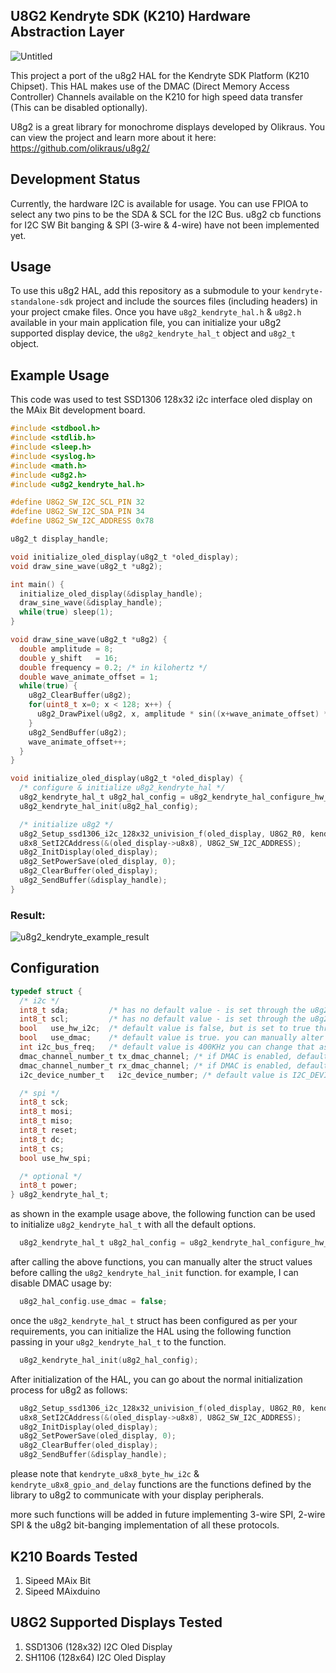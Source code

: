 ## U8G2 Kendryte SDK (K210) Hardware Abstraction Layer

![Untitled](https://user-images.githubusercontent.com/36154121/111921770-6bae4580-8abc-11eb-8501-6546e9949889.png)

This project a port of the u8g2 HAL for the Kendryte SDK Platform (K210 Chipset). This HAL makes use of the DMAC (Direct Memory Access Controller) Channels available on the K210 for high speed data transfer (This can be disabled optionally). 

U8g2 is a great library for monochrome displays developed by Olikraus. You can view the project and learn more about it here:
https://github.com/olikraus/u8g2/

## Development Status
Currently, the hardware I2C is available for usage. You can use FPIOA to select any two pins to be the SDA & SCL for the I2C Bus.
u8g2 cb functions for I2C SW Bit banging & SPI (3-wire & 4-wire) have not been implemented yet.

## Usage

To use this u8g2 HAL, add this repository as a submodule to your `kendryte-standalone-sdk` project and include the sources files (including headers) in your project cmake files.
Once you have `u8g2_kendryte_hal.h` & `u8g2.h` available in your main application file, you can initialize your u8g2 supported display device, the `u8g2_kendryte_hal_t` object and `u8g2_t` object.

## Example Usage

This code was used to test SSD1306 128x32 i2c interface oled display on the MAix Bit development board.

```c
#include <stdbool.h>
#include <stdlib.h>
#include <sleep.h>
#include <syslog.h>
#include <math.h>
#include <u8g2.h>
#include <u8g2_kendryte_hal.h>

#define U8G2_SW_I2C_SCL_PIN 32
#define U8G2_SW_I2C_SDA_PIN 34
#define U8G2_SW_I2C_ADDRESS 0x78

u8g2_t display_handle;

void initialize_oled_display(u8g2_t *oled_display);
void draw_sine_wave(u8g2_t *u8g2);

int main() {
  initialize_oled_display(&display_handle);
  draw_sine_wave(&display_handle);
  while(true) sleep(1);
}

void draw_sine_wave(u8g2_t *u8g2) {
  double amplitude = 8;
  double y_shift   = 16;
  double frequency = 0.2; /* in kilohertz */
  double wave_animate_offset = 1;
  while(true) {
    u8g2_ClearBuffer(u8g2);
    for(uint8_t x=0; x < 128; x++) {
      u8g2_DrawPixel(u8g2, x, amplitude * sin((x+wave_animate_offset) * frequency) + y_shift);
    }
    u8g2_SendBuffer(u8g2);
    wave_animate_offset++;
  }
}

void initialize_oled_display(u8g2_t *oled_display) {
  /* configure & initialize u8g2_kendryte_hal */
  u8g2_kendryte_hal_t u8g2_hal_config = u8g2_kendryte_hal_configure_hw_i2c(U8G2_SW_I2C_SDA_PIN, U8G2_SW_I2C_SCL_PIN);
  u8g2_kendryte_hal_init(u8g2_hal_config);

  /* initialize u8g2 */
  u8g2_Setup_ssd1306_i2c_128x32_univision_f(oled_display, U8G2_R0, kendryte_u8x8_byte_hw_i2c, kendryte_u8x8_gpio_and_delay);
  u8x8_SetI2CAddress(&(oled_display->u8x8), U8G2_SW_I2C_ADDRESS);
  u8g2_InitDisplay(oled_display);
  u8g2_SetPowerSave(oled_display, 0);
  u8g2_ClearBuffer(oled_display);
  u8g2_SendBuffer(&display_handle);
}
```

### Result:
![u8g2_kendryte_example_result](https://media.giphy.com/media/y8ljSQdLt1VP0hu5l4/giphy.gif)


## Configuration

```c
typedef struct {
  /* i2c */
  int8_t sda;         /* has no default value - is set through the u8g2_kendryte_hal_configure_hw_i2c function */
  int8_t scl;         /* has no default value - is set through the u8g2_kendryte_hal_configure_hw_i2c function */
  bool   use_hw_i2c;  /* default value is false, but is set to true through u8g2_kendryte_hal_configure_hw_i2c */
  bool   use_dmac;    /* default value is true. you can manually alter this if you do not wish to use the DMAC channels for data transactions */
  int i2c_bus_freq;   /* default value is 400KHz you can change that as per your requirements */
  dmac_channel_number_t tx_dmac_channel; /* if DMAC is enabled, default value is DMAC_CHANNEL0 */
  dmac_channel_number_t rx_dmac_channel; /* if DMAC is enabled, default value is DMAC_CHANNEL1 */
  i2c_device_number_t   i2c_device_number; /* default value is I2C_DEVICE_0 */

  /* spi */
  int8_t sck;
  int8_t mosi;
  int8_t miso;
  int8_t reset;
  int8_t dc;
  int8_t cs;
  bool use_hw_spi;

  /* optional */
  int8_t power;
} u8g2_kendryte_hal_t;
```

as shown in the example usage above, the following function can be used to initialize `u8g2_kendryte_hal_t` with all the default options.
```c
  u8g2_kendryte_hal_t u8g2_hal_config = u8g2_kendryte_hal_configure_hw_i2c(U8G2_SW_I2C_SDA_PIN, U8G2_SW_I2C_SCL_PIN);
```

after calling the above functions, you can manually alter the struct values before calling the `u8g2_kendryte_hal_init` function. for example, I can disable DMAC usage by:

```c
  u8g2_hal_config.use_dmac = false;
```

once the `u8g2_kendryte_hal_t` struct has been configured as per your requirements, you can initialize the HAL using the following function passing in your `u8g2_kendryte_hal_t` to the function.

```c
  u8g2_kendryte_hal_init(u8g2_hal_config);
```

After initialization of the HAL, you can go about the normal initialization process for u8g2 as follows:

```c
  u8g2_Setup_ssd1306_i2c_128x32_univision_f(oled_display, U8G2_R0, kendryte_u8x8_byte_hw_i2c, kendryte_u8x8_gpio_and_delay);
  u8x8_SetI2CAddress(&(oled_display->u8x8), U8G2_SW_I2C_ADDRESS);
  u8g2_InitDisplay(oled_display);
  u8g2_SetPowerSave(oled_display, 0);
  u8g2_ClearBuffer(oled_display);
  u8g2_SendBuffer(&display_handle);
```

please note that `kendryte_u8x8_byte_hw_i2c` & `kendryte_u8x8_gpio_and_delay` functions are the functions defined by the library to u8g2 to communicate
with your display peripherals.

more such functions will be added in future implementing 3-wire SPI, 2-wire SPI & the u8g2 bit-banging implementation of all these protocols.


## K210 Boards Tested
1. Sipeed MAix Bit
2. Sipeed MAixduino

## U8G2 Supported Displays Tested
1. SSD1306 (128x32) I2C Oled Display
2. SH1106  (128x64) I2C Oled Display

